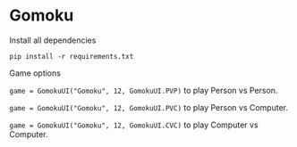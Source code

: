 # Gomoku

Install all dependencies

`pip install -r requirements.txt`

Game options

`game = GomokuUI("Gomoku", 12, GomokuUI.PVP)` to play Person vs Person.

`game = GomokuUI("Gomoku", 12, GomokuUI.PVC)` to play Person vs Computer.

`game = GomokuUI("Gomoku", 12, GomokuUI.CVC)` to play Computer vs Computer.
